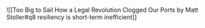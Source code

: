![[Too Big to Sail How a Legal Revolution Clogged Our Ports by Matt Stoller#q8 resiliency is short-term inefficient]]